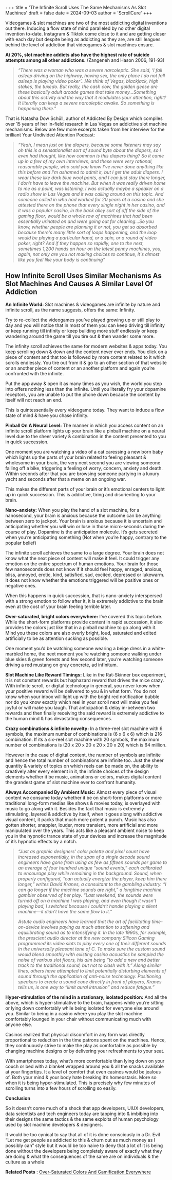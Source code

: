 +++
title = 'The Infinite Scroll Uses The Same Mechanisms As Slot Machines'
draft = false
date = 2024-09-03
author = 'ScrollCure'
+++

Videogames & slot machines are two of the most addicting digital inventions out there. Inducing a flow state of mind paralleled by no other digital invention to-date. Instagram & Tiktok come close to it and are getting closer with each day but despite being as addicting as they are, are still leagues behind the level of addiction that videogames & slot machines ensure. 

**At 20%, slot machine addicts also have the highest rate of suicide attempts among all other addictions.** (Zangeneh and Hason 2006, 191-93)

> *“There was a woman who was a severe narcoleptic. She said, ‘I fall asleep driving on the highway, having sex, the only place I do not fall asleep is playing video poker’...We think of Vegas, 
> blackjack, high stakes, the tuxedo. But really, the cash cow, the golden geese are these basically adult arcade games that take money...Something about this activity and the way that it modulates your 
> attention, right? It literally can keep a severe narcoleptic awake. So something is happening there."* 

That is Natasha Dow Schüll, author of Addicted By Design which compiles over 15 years of her in-field research in Las Vegas on addictive slot machine mechanisms. Below are few more excerpts taken from her interview for the brilliant Your Undivided Attention Podcast:

> *“Yeah, I mean just on the diapers, because some listeners may say oh this is a sensationalist sort of sound byte about the diapers, so I even had thought, like how common is this diapers thing? So it 
> came up in a few of my own interviews, and these were very rational, reasonable people, who said you know I've never done anything like this before and I'm ashamed to admit it, but I get the adult 
> diapers. I wear these like dark blue wool pants, and I can just stay there longer, I don't have to leave the machine. But when it was really driven home to me as a point, was listening, I was actually 
> maybe a speaker on a radio show in Las Vegas and it was calling around on this topic. And someone called in who had worked for 20 years at a casino and she attested there on the phone that every single 
> night in her casino, and it was a popular casino, in the back alley sort of off the side of the gaming floor, would be a whole row of machines that had been essentially urinated on and were going out 
> for cleaning...So you know, whether people are planning it or not, you get so absorbed because there's many little sort of loops happening, and the loop would be playing a particular hand, or a spin, 
> or a round of video poker, right? And if they happen so rapidly, one to the next, sometimes 1,200 hands an hour on the latest penny machines, you, again, not only are you not making choices to 
> continue, it's almost like you feel like your body is continuing”*

## How Infinite Scroll Uses Similar Mechanisms As Slot Machines And Causes A Similar Level Of Addiction

**An Infinite World:** Slot machines & videogames are infinite by nature and infinite scroll, as the name suggests, offers the same: Infinity.

Try to re-collect the videogames you’ve played growing up or still play to day and you will notice that in most of them you can keep driving till infinity or keep running till infinity or keep building more stuff endlessly or keep wandering around the game till you tire out & then wander some more. 

The infinity scroll achieves the same for modern websites & apps today. You keep scrolling down & down and the content never ever ends. You click on a piece of content and that too is followed by more content related to it which scrolls endlessly. You tire out from it & go to an other section of that website or an another piece of content or an another platform and again you’re confronted with the infinite. 

Put the app away & open it as many times as you wish, the world you step into offers nothing less than the infinite. Until you literally fry your dopamine receptors, you are unable to put the phone down because the content by itself will not reach an end. 

This is quintessentially every videogame today. They want to induce a flow state of mind & have you chase infinity.

**Pinball On A Neural Level:** The manner in which you access content on an infinite scroll platform lights up your brain like a pinball machine on a neural level due to the sheer variety & combination in the content presented to you in quick succession. 

One moment you are watching a video of a cat caressing a new born baby which lights up the parts of your brain related to feeling pleasant & wholesome in your brain, the very next second you are viewing someone falling off a bike, triggering a feeling of worry, concern, anxiety and death. Within seconds after that you are browsing someone partying in a luxury yacht and seconds after that a meme on an ongoing war. 

This makes the different parts of your brain or it’s emotional centers to light up in quick succession. This is addictive, tiring and disorienting to your brain.

**Nano-anxiety:** When you play the hand of a slot machine, for a nanosecond, your brain is anxious because the outcome can be anything between zero to jackpot. Your brain is anxious because it is uncertain and anticipating whether you will win or lose in those micro-seconds during the course of play. Dopamine is the anticipation molecule. It’s gets secreted when you’re anticipating something (Not when you’re happy, contrary to the popular belief)

The infinite scroll achieves the same to a large degree. Your brain does not know what the next piece of content will make it feel. It could trigger any emotion on the entire spectrum of human emotions. Your brain for those few nanoseconds does not know if it should feel happy, enraged, anxious, bliss, annoyed, erotic, kind, satisfied, sad, excited, depressed or lukewarm. It does not know whether the emotions triggered will be positive ones or negative ones.

When this happens in quick succession, that is nano-anxiety interspersed with a strong emotion to follow after it, it is extremely addictive to the brain even at the cost of your brain feeling terrible later.

**Over-saturated, bright colors everywhere:** I’ve covered this topic before. While the short-form platforms provide content in rapid succession, it also provides the colors just like that in a pinball machine to go along with it. Mind you these colors are also overly bright, loud, saturated and edited artificially to be as attention sucking as possible.

One moment you’d be watching someone wearing a beige dress in a white-marbled home, the next moment you’re watching someone walking under blue skies & green forests and few second later, you’re watching someone driving a red mustang on gray concrete, ad infinitum. 

**Slot Machine Like Reward Timings:** Like in the Rat-Skinner box experiment, it is not constant rewards but haphazard reward that drives the mice crazy. With infinite scroll, or digital technology in general, you never know when your positive reward will be delivered to you & in what form. You do not know when your inbox will light up with the bright red notification bubble nor do you know exactly which reel in your scroll next will make you feel joyful or will make you laugh. That anticipation & delay in-between two rewards and then finally receiving the said reward is extremely addictive to the human mind & has devastating consequences.

**Crazy combinations & infinite novelty:** In a three-reel slot machine with 6 symbols, the maximum number of combinations is (6 x 6 x 6) which is 216 combination. If its a six-reel slot machine with 20 symbols, the maximum number of combinations is (20 x 20 x 20 x 20 x 20 x 20) which is 64 million.

However in the case of digital content, the number of symbols are infinite and hence the total number of combinations are infinite too. Just the sheer quantity & variety of topics on which reels can be made on, the ability to creatively alter every element in it, the infinite choices of the design elements whether it be music, animations or colors, makes digital content the grandest game of slot machine ever to confront humanity.

**Always Accompanied By Ambient Music:** Almost every piece of visual content we consume today whether it be on short-form platforms or more traditional long-form medias like shows & movies today, is overlayed with music to go along with it. Besides the fact that music is extremely stimulating, layered & addictive by itself, when it goes along with addictive visual content, it packs that much more potent a punch. Music has also gotten shorter, snappier, louder, more transient, more artificial and more manipulated over the years. This acts like a pleasant ambient noise to keep you in the hypnotic trance state of your devices and increase the magnitude of it’s hypnotic effects by a notch.

> *“Just as graphic designers’ color palette and pixel count have increased exponentially, in the span of a single decade sound engineers have gone from using as few as fifteen sounds per game to an 
> average of four hundred unique “sound events,” each calibrated to encourage play while remaining in the background. Sound, when properly configured, “can actually energize the player, keep him there 
> longer,” writes David Kranes, a consultant to the gambling industry. “I can go longer if the machine sounds are right,” a longtime machine gambler observed of her play. “Last weekend, the sounds were 
> turned off on a machine I was playing, and even though it wasn’t playing bad, I switched because I couldn’t handle playing a silent machine—it didn’t have the same flow to it.”*
>
> *Astute audio engineers have learned that the art of facilitating time-on-device involves paying as much attention to softening and equilibrating sound as to intensifying it. In the late 1990s, for 
> example, the prescient audio director at the new company Silicon Gaming programmed its video slots to play every one of their different sounds in the universally pleasant tone of C. To make sure the 
> custom sound would blend smoothly with existing casino acoustics he sampled the noise of various slot floors, his aim being “to add a new and better track to the traditional sound, but not to clash 
> with it.” Along similar lines, others have attempted to limit potentially disturbing elements of sound through the application of anti-noise technology. Positioning speakers to create a sound cone 
> directly in front of players, Kranes tells us, is one way to “limit aural intrusion” and reduce fatigue.”* 

**Hyper-stimulation of the mind in a stationary, isolated position:** And all the above, which is hyper-stimulative to the brain, happens while you’re sitting or lying down comfortably while being isolated for everyone else around you. Similar to being in a casino where you play the slot machine comfortably lounged in your chair without communicating much with anyone else. 

Casinos realized that physical discomfort in any form was directly proportional to reduction in the time patrons spent on the machines. Hence, they continuously strive to make the play as comfortable as possible by changing machine designs or by delivering your refreshments to your seat.

With smartphones today, what’s more comfortable than lying down on your couch or bed with a blanket wrapped around you & all the snacks available at your fingertips. It a level of comfort that even casinos would be jealous of. Both your mind & your body hate breaking it’s homeostasis. More so when it is being hyper-stimulated. This is precisely why few minutes of scrolling turns into a few hours of scrolling so easily.

**Conclusion**

So it doesn’t come much of a shock that app developers, UIUX developers, data scientists and tech engineers today are tapping into & imbibing into their designs the same tactics & the same exploits of human psychology used by slot machine developers & designers. 

It would be too cynical to say that all of it is done consciously in a Dr. Evil “Let me get people as addicted to this & churn out as much money as I possibly can” style but it would be too naive to deny that a lot of it is being done without the developers being completely aware of exactly what they are doing & what the consequences of the same are on individuals & the culture as a whole


**Related Posts** : [Over-Saturated Colors And Gamification Everywhere](https://www.scrollcure.com/posts/over-saturated-colors-and-gamification-everywhere/)

